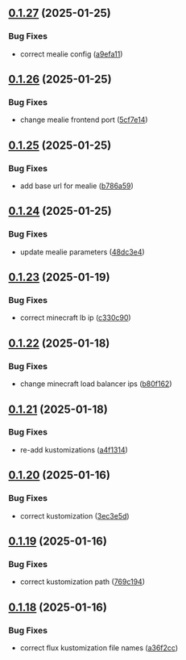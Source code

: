 ## [0.1.27](https://github.com/binary-braids/kubernetes-homelab/compare/v0.1.26...v0.1.27) (2025-01-25)


### Bug Fixes

* correct mealie  config ([a9efa11](https://github.com/binary-braids/kubernetes-homelab/commit/a9efa1146f4c4f534cdaafc0035f80c11be95136))



## [0.1.26](https://github.com/binary-braids/kubernetes-homelab/compare/v0.1.25...v0.1.26) (2025-01-25)


### Bug Fixes

* change mealie frontend port ([5cf7e14](https://github.com/binary-braids/kubernetes-homelab/commit/5cf7e14343781cebedfddf8b4d76cbf57235fc1f))



## [0.1.25](https://github.com/binary-braids/kubernetes-homelab/compare/v0.1.24...v0.1.25) (2025-01-25)


### Bug Fixes

* add base url for mealie ([b786a59](https://github.com/binary-braids/kubernetes-homelab/commit/b786a59663a00befdb02e5dcd4247519b7f0fba7))



## [0.1.24](https://github.com/binary-braids/kubernetes-homelab/compare/v0.1.23...v0.1.24) (2025-01-25)


### Bug Fixes

* update mealie parameters ([48dc3e4](https://github.com/binary-braids/kubernetes-homelab/commit/48dc3e42a4421574e86595c96700faff95ab11b8))



## [0.1.23](https://github.com/binary-braids/kubernetes-homelab/compare/v0.1.22...v0.1.23) (2025-01-19)


### Bug Fixes

* correct minecraft lb ip ([c330c90](https://github.com/binary-braids/kubernetes-homelab/commit/c330c90113fa90232a8bf151ea9b6ba0f9a82304))



## [0.1.22](https://github.com/binary-braids/kubernetes-homelab/compare/v0.1.21...v0.1.22) (2025-01-18)


### Bug Fixes

* change minecraft load balancer ips ([b80f162](https://github.com/binary-braids/kubernetes-homelab/commit/b80f16291e9a6d1c34c1241cdaffa4f378510461))



## [0.1.21](https://github.com/binary-braids/kubernetes-homelab/compare/v0.1.20...v0.1.21) (2025-01-18)


### Bug Fixes

* re-add kustomizations ([a4f1314](https://github.com/binary-braids/kubernetes-homelab/commit/a4f1314529f307ca33cae3344a2f22b67e5c8416))



## [0.1.20](https://github.com/binary-braids/kubernetes-homelab/compare/v0.1.19...v0.1.20) (2025-01-16)


### Bug Fixes

* correct kustomization ([3ec3e5d](https://github.com/binary-braids/kubernetes-homelab/commit/3ec3e5dbc45bf0f2761a2985db1208913b0e1c0f))



## [0.1.19](https://github.com/binary-braids/kubernetes-homelab/compare/v0.1.18...v0.1.19) (2025-01-16)


### Bug Fixes

* correct kustomization path ([769c194](https://github.com/binary-braids/kubernetes-homelab/commit/769c194dfedb55a6e1a540e907efa33f9d28ac6c))



## [0.1.18](https://github.com/binary-braids/kubernetes-homelab/compare/v0.1.17...v0.1.18) (2025-01-16)


### Bug Fixes

* correct flux kustomization file names ([a36f2cc](https://github.com/binary-braids/kubernetes-homelab/commit/a36f2ccf30e92142dafbf3a5ca5767494296799b))



